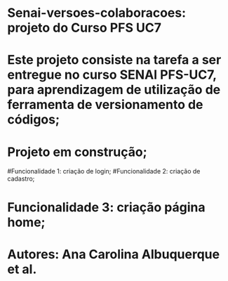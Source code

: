 # Senai-versoes-colaboracoes: projeto do Curso PFS UC7
# Este projeto consiste na tarefa a ser entregue no curso SENAI PFS-UC7, para aprendizagem de utilização de ferramenta de versionamento de códigos;
# Projeto em construção;
#Funcionalidade 1: criação de login;
#Funcionalidade 2: criação de cadastro;
# Funcionalidade 3: criação página home;
# Autores: Ana Carolina Albuquerque et al.